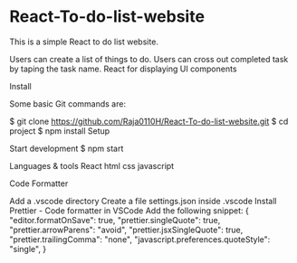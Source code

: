 # React-To-do-list-website
This is a simple React to do list website.




Users can create a list of things to do.
Users can cross out completed task by taping the task name.
React for displaying UI components

Install

Some basic Git commands are:

$ git clone https://github.com/Raja0110H/React-To-do-list-website.git
$ cd project
$ npm install
Setup


Start development
$ npm start

Languages & tools
React
html
css
javascript

Code Formatter

Add a .vscode directory
Create a file settings.json inside .vscode
Install Prettier - Code formatter in VSCode
Add the following snippet:
    {
      "editor.formatOnSave": true,
      "prettier.singleQuote": true,
      "prettier.arrowParens": "avoid",
      "prettier.jsxSingleQuote": true,
      "prettier.trailingComma": "none",
      "javascript.preferences.quoteStyle": "single",
    }
